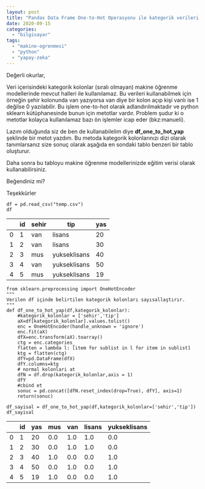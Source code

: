 ```yaml
---
layout: post
title: "Pandas Data Frame One-to-Hot Operasyonu ile kategorik verileri sayısallaştırma"
date: 2020-09-15
categories: 
  - "bilgisayar"
tags: 
  - "makine-ogrenmesi"
  - "python"
  - "yapay-zeka"
---
```


Değerli okurlar,

Veri içerisindeki kategorik kolonlar (sıralı olmayan) makine öğrenme modellerinde mevcut halleri ile kullanılamaz. Bu verileri kullanabilmek için örneğin şehir kolonunda van yazıyorsa van diye bir kolon açıp kişi vanlı ise 1 değilse 0 yazılabilir. Bu işlem one-to-hot olarak adlandırılmaktadır ve python sklearn kütüphanesinde bunun için metotlar vardır. Problem şudur ki o metotlar kolayca kullanılamaz bazı ön işlemler icap eder (bkz:manueli).

Lazım olduğunda siz de ben de kullanabilelim diye **df\_one\_to\_hot\_yap** şeklinde bir metot yazdım. Bu metoda kategorik kolonlarınızı dizi olarak tanımlarsanız size sonuç olarak aşağıda en sondaki tablo benzeri bir tablo oluşturur.

Daha sonra bu tabloyu makine öğrenme modellerinizde eğitim verisi olarak kullanabilirsiniz.

Beğendiniz mi?

Teşekkürler

```
df = pd.read_csv("temp.csv")
df
```

|  | id | sehir | tip | yas |
| --- | --- | --- | --- | --- |
| 0 | 1 | van | lisans | 20 |
| 1 | 2 | van | lisans | 30 |
| 2 | 3 | mus | yukseklisans | 40 |
| 3 | 4 | van | yukseklisans | 50 |
| 4 | 5 | mus | yukseklisans | 19 |

```
from sklearn.preprocessing import OneHotEncoder
"""
Verilen df içinde belirtilen kategorik kolonları sayısallaştırır.
"""
def df_one_to_hot_yap(df,kategorik_kolonlar):
    #kategorik_kolonlar = ['sehir','tip']
    aX=df[kategorik_kolonlar].values.tolist()
    enc = OneHotEncoder(handle_unknown = 'ignore')
    enc.fit(aX)
    dfX=enc.transform(aX).toarray()
    ctg = enc.categories_
    flatten = lambda l: [item for sublist in l for item in sublist]
    ktg = flatten(ctg)
    dfY=pd.DataFrame(dfX)
    dfY.columns=ktg
    # normal kolonlari at
    dfN = df.drop(kategorik_kolonlar,axis = 1)
    dfY
    #cbind et
    sonuc = pd.concat([dfN.reset_index(drop=True), dfY], axis=1)
    return(sonuc)
```

```
df_sayisal = df_one_to_hot_yap(df,kategorik_kolonlar=['sehir','tip'])
df_sayisal
```

|  | id | yas | mus | van | lisans | yukseklisans |
| --- | --- | --- | --- | --- | --- | --- |
| 0 | 1 | 20 | 0.0 | 1.0 | 1.0 | 0.0 |
| 1 | 2 | 30 | 0.0 | 1.0 | 1.0 | 0.0 |
| 2 | 3 | 40 | 1.0 | 0.0 | 0.0 | 1.0 |
| 3 | 4 | 50 | 0.0 | 1.0 | 0.0 | 1.0 |
| 4 | 5 | 19 | 1.0 | 0.0 | 0.0 | 1.0 |
